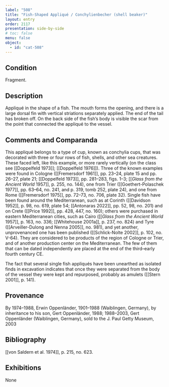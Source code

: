 ```yaml
---
label: "508"
title: "Fish-Shaped Appliqué / Conchylienbecher (shell beaker)"
layout: entry
order: 2117
presentation: side-by-side
# toc: false
menu: false
object:
  - id: "cat-508"
---
```


## Condition

Fragment.

## Description

Appliqué in the shape of a fish. The mouth forms the opening, and there is a large dorsal fin with vertical striations separately applied. The end of the tail has broken off. On the back side of the fish’s body is visible the scar from the point that connected the appliqué to the vessel.

## Comments and Comparanda

This appliqué belongs to a type of cup, known as conchylia cups, that was decorated with three or four rows of fish, shells, and other sea creatures. These faced left, like this example, or more rarely vertically (on the class see [[Doppelfeld 1973]]; [[Doppelfeld 1976]]). Three of the known examples were found in Cologne ([[Fremersdorf 1961]], pp. 23–24, plate 15 and pp. 26–27, plate 21; [[Doppelfeld 1973]], pp. 281–283, figs. 1–3; [[*Glass from the Ancient World* 1957]], p. 255, no. 144), one from Trier ([[Goethert-Polaschek 1977]], pp. 63–64, no. 241, and p. 319, tomb 252, plate 24), and one from Rome ([[Fremersdorf 1975]], pp. 72–73, no. 706, plate 32). Single fish have been found around the Mediterranean, such as at Corinth ([[Davidson 1952]], p. 98, no. 619, plate 54; [[Antonaras 2022]], pp. 52, 98, no. 201) and on Crete ([[Price 1992]], pp. 428, 447, no. 160); others were purchased in eastern Mediterranean cities, such as Cairo ([[*Glass from the Ancient World* 1957]], p. 163, no. 336; [[Whitehouse 2001a]], p. 237, no. 824) and Tyre ([[Arveiller-Dulong and Nenna 2005]], no. 981), and yet another, unprovenanced one has been published ([[Schlick-Nolte 2002]], p. 102, no. V-64). They are considered to be products of the region of Cologne or Trier, and of another production center on the Mediterranean. The few of them that can be dated independently are placed at the end of the third–early fourth century CE.

The fact that several single fish appliqués have been unearthed as isolated finds in excavation indicates that once they were separated from the body of the vessel they were kept and repurposed, probably as amulets ([[Stern 2001]], p. 141).

## Provenance

By 1974–1988, Erwin Oppenländer, 1901–1988 (Waiblingen, Germany), by inheritance to his son, Gert Oppenländer, 1988; 1988–2003, Gert Oppenländer (Waiblingen, Germany), sold to the J. Paul Getty Museum, 2003

## Bibliography

[[von Saldern et al. 1974]], p. 215, no. 623.

## Exhibitions

None